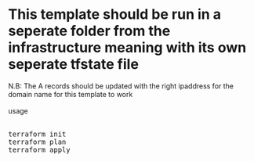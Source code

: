 # This template should be run in a seperate folder from the infrastructure meaning with its own seperate tfstate file
N.B: The A records should be updated with the right ipaddress for the domain name for this template to work </br>
</br>
usage</br>
</br>
<pre>
terraform init
terraform plan
terraform apply
</pre>
